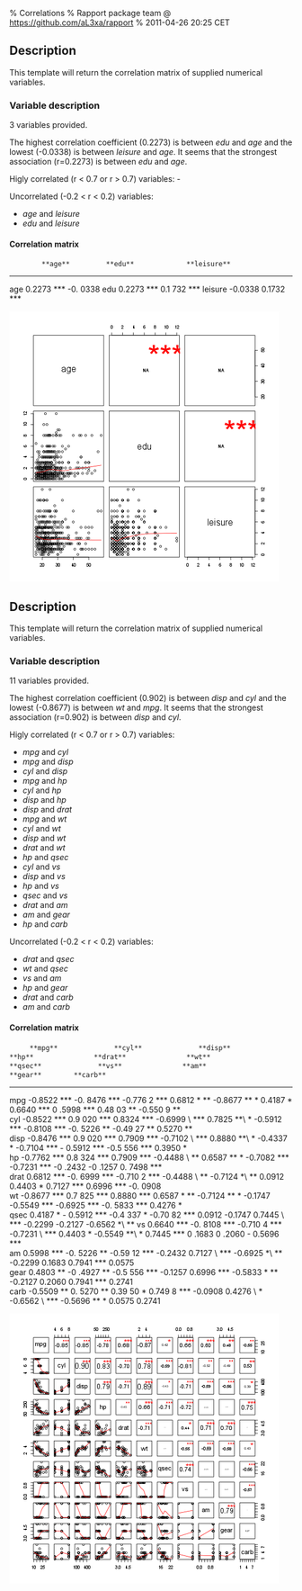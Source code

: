 % Correlations
% Rapport package team @ https://github.com/aL3xa/rapport
% 2011-04-26 20:25 CET

## Description

This template will return the correlation matrix of supplied numerical
variables.

### Variable description

3 variables provided.

The highest correlation coefficient (0.2273) is between *edu* and *age*
and the lowest (-0.0338) is between *leisure* and *age*. It seems that
the strongest association (r=0.2273) is between *edu* and *age*.

Higly correlated (r < 0.7 or r \> 0.7) variables: -

Uncorrelated (-0.2 < r < 0.2) variables:

-   *age* and *leisure*
-   *edu* and *leisure*

#### Correlation matrix

            **age**         **edu**             **leisure**
  --------- --------------- ------------------- -------------
  age                       0.2273 \*\*\* -0.   0338
  edu       0.2273 \*\*\*   0.1                 732 \*\*\*
  leisure   -0.0338         0.1732 \*\*\*       

![image](fc8b6edbaddadbdf0c5014f99fda88d6.png)

## Description

This template will return the correlation matrix of supplied numerical
variables.

### Variable description

11 variables provided.

The highest correlation coefficient (0.902) is between *disp* and *cyl*
and the lowest (-0.8677) is between *wt* and *mpg*. It seems that the
strongest association (r=0.902) is between *disp* and *cyl*.

Higly correlated (r < 0.7 or r \> 0.7) variables:

-   *mpg* and *cyl*
-   *mpg* and *disp*
-   *cyl* and *disp*
-   *mpg* and *hp*
-   *cyl* and *hp*
-   *disp* and *hp*
-   *disp* and *drat*
-   *mpg* and *wt*
-   *cyl* and *wt*
-   *disp* and *wt*
-   *drat* and *wt*
-   *hp* and *qsec*
-   *cyl* and *vs*
-   *disp* and *vs*
-   *hp* and *vs*
-   *qsec* and *vs*
-   *drat* and *am*
-   *am* and *gear*
-   *hp* and *carb*

Uncorrelated (-0.2 < r < 0.2) variables:

-   *drat* and *qsec*
-   *wt* and *qsec*
-   *vs* and *am*
-   *hp* and *gear*
-   *drat* and *carb*
-   *am* and *carb*

#### Correlation matrix

         **mpg**              **cyl**              **disp**              **hp**               **drat**               **wt**              **qsec**              **vs**               **am**               **gear**        **carb**
  ------ -------------------- -------------------- --------------------- -------------------- ---------------------- ------------------- --------------------- -------------------- -------------------- --------------- ----------
  mpg                         -0.8522 \*\*\* -0.   8476 \*\*\* -0.776    2 \*\*\* 0.6812 \*   \*\* -0.8677 \*\*      \* 0.4187 \*        0.6640 \*\*\* 0       .5998 \*\*\* 0.48    03 \*\* -0.550       9 \*\*          
  cyl    -0.8522 \*\*\*       0.9                  020 \*\*\* 0.8324     \*\*\* -0.6999 \\    \*\*\* 0.7825 \*\*\\   \* -0.5912 \*\*\*   -0.8108 \*\*\* -0.    5226 \*\* -0.49      27 \*\* 0.5270       \*\*            
  disp   -0.8476 \*\*\* 0.9   020 \*\*\*           0.7909                \*\*\* -0.7102 \\    \*\*\* 0.8880 \*\*\\   \* -0.4337 \*       -0.7104 \*\*\* -      0.5912 \*\*\* -0.5   556 \*\*\* 0.3950    \*              
  hp     -0.7762 \*\*\* 0.8   324 \*\*\* 0.7909    \*\*\*                -0.4488 \\           \*\* 0.6587 \*\*       \* -0.7082 \*\*\*   -0.7231 \*\*\* -0     .2432 -0             .1257 0.             7498 \*\*\*     
  drat   0.6812 \*\*\* -0.    6999 \*\*\* -0.710   2 \*\*\* -0.4488 \\   \*\*                 -0.7124 \*\\           \*\* 0.0912         0.4403 \*             0.7127 \*\*\*        0.6996 \*\*\* -0.    0908            
  wt     -0.8677 \*\*\* 0.7   825 \*\*\* 0.8880    \*\*\* 0.6587 \*      \*\* -0.7124 \*\*    \*                     -0.1747             -0.5549 \*\*\*        -0.6925 \*\*\* -0.   5833 \*\*\* 0.4276   \*              
  qsec   0.4187 \* -          0.5912 \*\*\* -0.4   337 \* -0.70          82 \*\*\* 0.0912     -0.1747                                    0.7445 \\             \*\*\* -0.2299       -0.2127              -0.6562 \*\\    \*\*
  vs     0.6640 \*\*\* -0.    8108 \*\*\* -0.710   4 \*\*\* -0.7231 \\   \*\*\* 0.4403 \*     -0.5549 \*\*\\         \* 0.7445 \*\*\*    0                     .1683 0              .2060 -              0.5696 \*\*\*   
  am     0.5998 \*\*\* -0.    5226 \*\* -0.59      12 \*\*\* -0.2432     0.7127 \\            \*\*\* -0.6925 \*\\    \*\* -0.2299        0.1683                                     0.7941 \*\*\*        0.0575          
  gear   0.4803 \*\* -0       .4927 \*\* -0.5      556 \*\*\* -0.1257    0.6996               \*\*\* -0.5833 \*      \*\* -0.2127        0.2060                0.7941 \*\*\*                             0.2741          
  carb   -0.5509 \*\* 0.      5270 \*\* 0.39       50 \* 0.749           8 \*\*\* -0.0908     0.4276 \\              \* -0.6562 \\       \*\*\* -0.5696 \*\*   \* 0.0575            0.2741                               

![image](ce42e944b62284a3bebf2101155af100.png)
